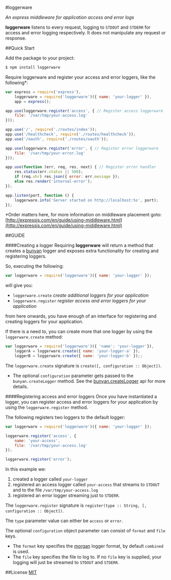 #loggerware

_An express middleware for application access and error logs_

**loggerware** listens to every request, logging to `STDOUT` and `STDERR` for access and error logging respectively. It does
not manipulate any request or response.

##Quick Start

Add the package to your project:

```bash
$ npm install loggerware
```

Require loggerware and register your access and error loggers, like the following*:

```javascript
var express = require('express'),
    loggerware = require('loggerware')({ name: 'your-logger' }),
    app = express();

app.use(loggerware.register('access', { // Register access loggerware
    file: '/var/tmp/your-access.log'
}));

app.use('/', require('./routes/index'));
app.use('/healthcheck', require('./routes/healthcheck'));
app.use('/oauth', require('./routes/oauth'));

app.use(loggerware.register('error', { // Register error loggerware
    file: '/var/tmp/your-error.log'
}));

app.use(function (err, req, res, next) { // Register error handler
    res.status(err.status || 500);
    if (req.xhr) res.json({ error: err.message });
    else res.render('internal-error');
});

app.listen(port, function () {
    loggerware.info('Server started on http://localhost:%s', port);
});
```
*Order matters here, for more information on middleware placement goto: [http://expressjs.com/en/guide/using-middleware.html](http://expressjs.com/en/guide/using-middleware.html)

##GUIDE

####Creating a logger
Requiring **loggerware** will return a method that creates a [bunyan](https://www.npmjs.com/package/bunyan) logger and exposes extra functionality for creating and registering loggers.

So, executing the following:

``` javascript
var loggerware = require('loggerware')({ name: 'your-logger' });
```

will give you:
- `loggerware.create` _create additional loggers for your application_
- `loggerware.register` _register access and error loggers for your application_

from here onwards, you have enough of an interface for registering and creating loggers for your application.

If there is a need to, you can create more that one logger by using the `loggerware.create` method:

```javascript
var loggerware = require('loggerware')({ 'name': 'your-logger'}),
    loggerA = loggerware.create({ name: 'your-logger-a' }),
    loggerB = loggerware.create({ name: 'your-logger-b' });;
```

The `loggerware.create` signature is `create([, configuration :: Object])`.

- The optional `configuration` parameter gets passed to the `bunyan.createLogger` method. See the [bunyan.createLogger](https://www.npmjs.com/package/bunyan#constructor-api) api for more details.

####Registering access and error loggers
Once you have instantiated a logger, you can register access and error loggers for your application by using the `loggerware.register` method.

The following registers two loggers to the default logger:

``` javascript
var loggerware = require('loggerware')({ name: 'your-logger' });

loggerware.register('access', {
    name: 'your-access',
    file: '/var/tmp/your-access.log'
});

loggerware.register('error');
```

In this example we:

1. created a logger called `your-logger`
2. registered an access logger called `your-access` that streams to `STDOUT` and to the file `/var/tmp/your-access.log`
3. registered an error logger streaming just to `STDERR`.

The `loggerware.register` signature is `register(type :: String, [, configuration :: Object])`.

The `type` parameter value can either be `access` or `error`.

The optional `configuration` object parameter can consist of `format` and `file` keys.

- The `format` key specifies the [morgan](https://www.npmjs.com/package/morgan) logger format, by default `combined` is used.
- The `file` key specifies the file to log to. If no `file` key is supplied, your logging will just be streamed to `STDOUT` and `STDERR`.

##License
[MIT](http://www.github.com/agreco/loggerware/LICENSE)
